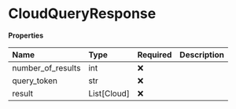 # CloudQueryResponse

**Properties**

| Name              | Type        | Required | Description |
| :---------------- | :---------- | :------- | :---------- |
| number_of_results | int         | ❌       |             |
| query_token       | str         | ❌       |             |
| result            | List[Cloud] | ❌       |             |

